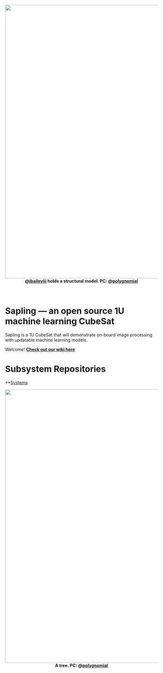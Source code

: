 <p align="center">
  <img src="imgs/1u-structural-model.jpeg" width="900"><br>
  <b> <a href="https://github.com/jbaileyiii">@jbaileyiii</a> holds a structural model. PC: <a href="https://github.com/polygnomial">@polygnomial</a> </b><br>
  <br><br>
</p>

# Sapling — an open source 1U machine learning CubeSat

Sapling is a 1U CubeSat that will demonstrate on-board image processing with updatable machine learning models. 

Welcome! **[Check out our wiki here](https://ssi-wiki.stanford.edu/Satellites)**

# Subsystem Repositories

**[Systems](https://github.com/stanford-ssi/sapling-systems)

<p align="center">
  <img src="imgs/tree.jpeg" width="900"><br>
  <b> A tree. PC: <a href="https://github.com/polygnomial">@polygnomial</a> </b><br>
  <br><br>
</p>
